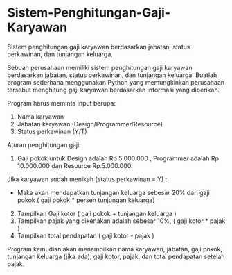 # Sistem-Penghitungan-Gaji-Karyawan
Sistem penghitungan gaji karyawan berdasarkan jabatan, status perkawinan, dan tunjangan keluarga.

Sebuah perusahaan memiliki sistem penghitungan gaji karyawan berdasarkan jabatan, status perkawinan, dan tunjangan
keluarga. Buatlah program sederhana menggunakan Python yang memungkinkan perusahaan tersebut menghitung gaji
karyawan berdasarkan informasi yang diberikan.

Program harus meminta input berupa:
1. Nama karyawan
2. Jabatan karyawan (Design/Programmer/Resource)
3. Status perkawinan (Y/T)

Aturan penghitungan gaji:
1. Gaji pokok untuk Design adalah Rp 5.000.000 , Programmer adalah Rp 10.000.000 dan Resource Rp.5.000.000.

Jika karyawan sudah menikah (status perkawinan = Y) :

- Maka akan mendapatkan tunjangan keluarga sebesar 20% dari gaji pokok ( gaji pokok * persen tunjungan keluarga)
2. Tampilkan Gaji kotor ( gaji pokok + tunjangan keluarga )
3. Tampilkan pajak yang dikenakan adalah sebesar 10%, ( gaji kotor * pajak )
4. Tampilkan total pendapatan ( gaji kotor - pajak )
  
Program kemudian akan menampilkan nama karyawan, jabatan, gaji pokok, tunjangan keluarga (jika ada), gaji kotor, pajak,
dan total pendapatan setelah pajak.
